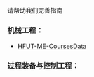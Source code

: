 请帮助我们完善指南

### 机械工程：

- [HFUT-ME-CoursesData](资料分享篇\机械工程学院\HFUT-ME-CoursesData.md)

### 过程装备与控制工程：

